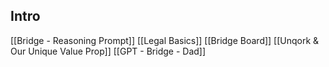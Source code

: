 ## Intro

[[Bridge - Reasoning Prompt]]
[[Legal Basics]]
[[Bridge Board]]
[[Unqork & Our Unique Value Prop]]
[[GPT - Bridge - Dad]]